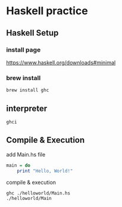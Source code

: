 # Haskell practice

## Haskell Setup

### install page

https://www.haskell.org/downloads#minimal

### brew install

```
brew install ghc
```

## interpreter

```
ghci
```

## Compile & Execution

add Main.hs file

```haskell
main = do
    print "Hello, World!"
```

compile & execution

```shell
ghc ./helloworld/Main.hs
./helloworld/Main
```
